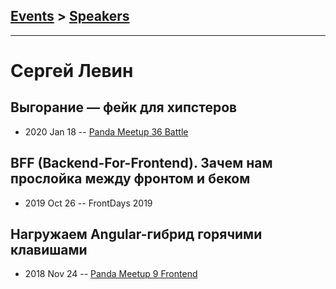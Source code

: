 ## [Events](../README.md) > [Speakers](../speakers.md)
---

# Сергей Левин

## Выгорание — фейк для хипстеров
- 2020 Jan 18 -- [Panda Meetup 36 Battle](https://www.youtube.com/watch?v=1pwx8LDjve0)    
## BFF (Backend-For-Frontend). Зачем нам прослойка между фронтом и беком
- 2019 Oct 26 -- FrontDays 2019    
## Нагружаем Angular-гибрид горячими клавишами
- 2018 Nov 24 -- [Panda Meetup 9 Frontend](https://www.youtube.com/watch?v=K5RJOH93VFA)    
